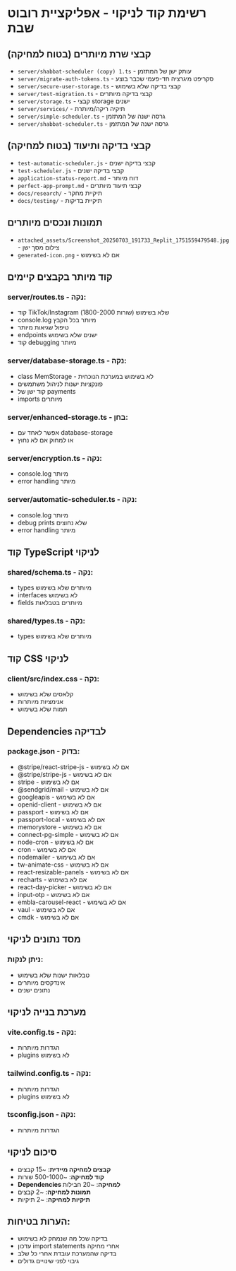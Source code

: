 # רשימת קוד לניקוי - אפליקציית רובוט שבת

## קבצי שרת מיותרים (בטוח למחיקה)
- `server/shabbat-scheduler (copy) 1.ts` - עותק ישן של המתזמן
- `server/migrate-auth-tokens.ts` - סקריפט מיגרציה חד-פעמי שכבר בוצע
- `server/secure-user-storage.ts` - קבצי בדיקה שלא בשימוש
- `server/test-migration.ts` - קבצי בדיקה מיותרים
- `server/storage.ts` - קבצי storage ישנים
- `server/services/` - תיקיה ריקה/מיותרת
- `server/simple-scheduler.ts` - גרסה ישנה של המתזמן
- `server/shabbat-scheduler.ts` - גרסה ישנה של המתזמן

## קבצי בדיקה ותיעוד (בטוח למחיקה)
- `test-automatic-scheduler.js` - קבצי בדיקה ישנים
- `test-scheduler.js` - קבצי בדיקה ישנים
- `application-status-report.md` - דוח מיותר
- `perfect-app-prompt.md` - קבצי תיעוד מיותרים
- `docs/research/` - תיקיית מחקר
- `docs/testing/` - תיקיית בדיקות

## תמונות ונכסים מיותרים
- `attached_assets/Screenshot_20250703_191733_Replit_1751559479548.jpg` - צילום מסך ישן
- `generated-icon.png` - אם לא בשימוש

## קוד מיותר בקבצים קיימים

### server/routes.ts - נקה:
- קוד TikTok/Instagram שלא בשימוש (שורות 1800-2000)
- console.log מיותר בכל הקבץ
- טיפול שגיאות מיותר
- endpoints ישנים שלא בשימוש
- קוד debugging מיותר

### server/database-storage.ts - נקה:
- class MemStorage - לא בשימוש במערכת הנוכחית
- פונקציות ישנות לניהול משתמשים
- קוד ישן של payments
- imports מיותרים

### server/enhanced-storage.ts - בחן:
- אפשר לאחד עם database-storage
- או למחוק אם לא נחוץ

### server/encryption.ts - נקה:
- console.log מיותר
- error handling מיותר

### server/automatic-scheduler.ts - נקה:
- console.log מיותר
- debug prints שלא נחוצים
- error handling מיותר

## קוד TypeScript לניקוי

### shared/schema.ts - נקה:
- types מיותרים שלא בשימוש
- interfaces לא בשימוש
- fields מיותרים בטבלאות

### shared/types.ts - נקה:
- types מיותרים שלא בשימוש

## קוד CSS לניקוי

### client/src/index.css - נקה:
- קלאסים שלא בשימוש
- אנימציות מיותרות
- תמות שלא בשימוש

## Dependencies לבדיקה

### package.json - בדוק:
- @stripe/react-stripe-js - אם לא בשימוש
- @stripe/stripe-js - אם לא בשימוש
- stripe - אם לא בשימוש
- @sendgrid/mail - אם לא בשימוש
- googleapis - אם לא בשימוש
- openid-client - אם לא בשימוש
- passport - אם לא בשימוש
- passport-local - אם לא בשימוש
- memorystore - אם לא בשימוש
- connect-pg-simple - אם לא בשימוש
- node-cron - אם לא בשימוש
- cron - אם לא בשימוש
- nodemailer - אם לא בשימוש
- tw-animate-css - אם לא בשימוש
- react-resizable-panels - אם לא בשימוש
- recharts - אם לא בשימוש
- react-day-picker - אם לא בשימוש
- input-otp - אם לא בשימוש
- embla-carousel-react - אם לא בשימוש
- vaul - אם לא בשימוש
- cmdk - אם לא בשימוש

## מסד נתונים לניקוי

### ניתן לנקות:
- טבלאות ישנות שלא בשימוש
- אינדקסים מיותרים
- נתונים ישנים

## מערכת בנייה לניקוי

### vite.config.ts - נקה:
- הגדרות מיותרות
- plugins לא בשימוש

### tailwind.config.ts - נקה:
- הגדרות מיותרות
- plugins לא בשימוש

### tsconfig.json - נקה:
- הגדרות מיותרות

## סיכום לניקוי
- **קבצים למחיקה מיידית**: ~15 קבצים
- **קוד למחיקה**: ~500-1000 שורות
- **Dependencies למחיקה**: ~20 חבילות
- **תמונות למחיקה**: ~2 קבצים
- **תיקיות למחיקה**: ~2 תיקיות

## הערות בטיחות:
- בדיקה שכל מה שנמחק לא בשימוש
- עדכון import statements אחרי מחיקה
- בדיקה שהמערכת עובדת אחרי כל שלב
- גיבוי לפני שינויים גדולים